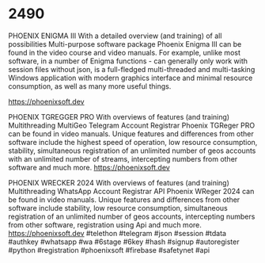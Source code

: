 # 2490
PHOENIX ENIGMA III
With a detailed overview (and training) of all possibilities  Multi-purpose software package Phoenix Enigma III  can be found in the video course and video manuals. For example, unlike most software, in a number of Enigma functions - can generally only work with session files without json, is a full-fledged multi-threaded and multi-tasking Windows application with modern graphics interface and minimal resource consumption, as well as many more useful things.

https://phoenixsoft.dev
 

PHOENIX TGREGGER PRO
With overviews of features (and training)  Multithreading MultiGeo Telegram Account Registrar Phoenix TGReger PRO can be found in video manuals. Unique features and differences from other software include the highest speed of operation, low resource consumption, stability, simultaneous registration of an unlimited number of geos accounts with an unlimited number of streams, intercepting numbers from other software and much more.
https://phoenixsoft.dev

PHOENIX WRECKER 2024
With overviews of features (and training)  Multithreading WhatsApp Account Registrar API Phoenix WReger 2024  can be found in video manuals. Unique features and differences from other software include stability, low resource consumption, simultaneous registration of an unlimited number of geos accounts, intercepting numbers from other software, registration using Api and much more.
https://phoenixsoft.dev
#telethon #telegram #json #session #tdata #authkey #whatsapp #wa #6stage #6key #hash #signup #autoregister #python #registration #phoenixsoft #firebase #safetynet #api
